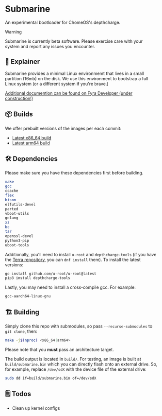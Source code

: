 <!-- <img align="left" style="vertical-align: middle" width="120" height="120" alt="Skiff Icon" src="data/icons/app.svg"> -->

# Submarine

An experimental bootloader for ChomeOS's depthcharge.

> [!WARNING]  
> Submarine is currently beta software. Please exercise care with your system and report any issues you encounter.

## 📕 Explainer

Submarine provides a minimal Linux environmemt that lives in a small partition (16mb) on the disk. We use this environment to bootstrap a full Linux system (or a different system if you're brave.)

[Additional documention can be found on Fyra Developer (under construction!)](https://developer.fyralabs.com/submarine)

## 📦 Builds

We offer prebuilt versions of the images per each commit:

- [Latest x86_64 build](https://nightly.link/FyraLabs/submarine/workflows/build/main/submarine-x86_64.zip)
- [Latest arm64 build](https://nightly.link/FyraLabs/submarine/workflows/build/main/submarine-arm64.zip)

## 🛠️ Dependencies

Please make sure you have these dependencies first before building.

```bash
make
gcc
ccache
flex
bison
elfutils-devel
parted
vboot-utils
golang
xz
bc
tar
openssl-devel
python3-pip
uboot-tools
```

Additionally, you'll need to install `u-root` and `depthcharge-tools` (if you have the [Terra repository](https://terra.fyralabs.com/), you can `dnf install` them). 
To install the latest versions:

```bash
go install github.com/u-root/u-root@latest
pip3 install depthcharge-tools
```

Lastly, you may need to install a cross-compile gcc. For example:

```bash
gcc-aarch64-linux-gnu
```

## 🏗️ Building

Simply clone this repo with submodules, so pass `--recurse-submodules` to `git clone`, then:

```bash
make -j$(nproc) <x86_64|arm64>
```

Please note that you **must** pass an architecture target.

The build output is located in `build/`.
For testing, an image is built at `build/submarine.bin` which you can directly flash onto an external drive.
So, for example, replace `/dev/sdX` with the device file of the external drive:

```bash
sudo dd if=build/submarine.bin of=/dev/sdX
```

## 🗒️ Todos

- Clean up kernel configs
